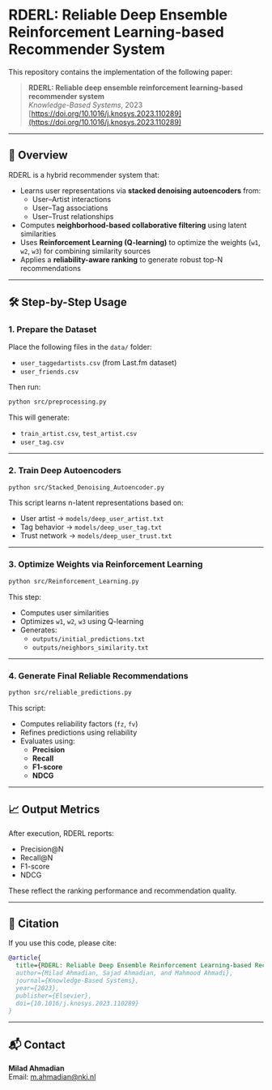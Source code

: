 # RDERL: Reliable Deep Ensemble Reinforcement Learning-based Recommender System

This repository contains the implementation of the following paper:

> **RDERL: Reliable deep ensemble reinforcement learning-based recommender system**  
> *Knowledge-Based Systems*, 2023  
> [https://doi.org/10.1016/j.knosys.2023.110289](https://doi.org/10.1016/j.knosys.2023.110289)

---

## 📌 Overview

RDERL is a hybrid recommender system that:

- Learns user representations via **stacked denoising autoencoders** from:
  - User–Artist interactions
  - User–Tag associations
  - User–Trust relationships
- Computes **neighborhood-based collaborative filtering** using latent similarities
- Uses **Reinforcement Learning (Q-learning)** to optimize the weights (`w1`, `w2`, `w3`) for combining similarity sources
- Applies a **reliability-aware ranking** to generate robust top-N recommendations

---

## 🛠️ Step-by-Step Usage

### 1. Prepare the Dataset

Place the following files in the `data/` folder:

- `user_taggedartists.csv` (from Last.fm dataset)
- `user_friends.csv`

Then run:
```bash
python src/preprocessing.py
```
This will generate:
- `train_artist.csv`, `test_artist.csv`
- `user_tag.csv`

---

### 2. Train Deep Autoencoders

```bash
python src/Stacked_Denoising_Autoencoder.py
```
This script learns n-latent representations based on:
- User artist → `models/deep_user_artist.txt`
- Tag behavior → `models/deep_user_tag.txt`
- Trust network → `models/deep_user_trust.txt`

---

### 3. Optimize Weights via Reinforcement Learning

```bash
python src/Reinforcement_Learning.py
```
This step:
- Computes user similarities
- Optimizes `w1`, `w2`, `w3` using Q-learning
- Generates:
  - `outputs/initial_predictions.txt`
  - `outputs/neighbors_similarity.txt`

---

### 4. Generate Final Reliable Recommendations

```bash
python src/reliable_predictions.py
```
This script:
- Computes reliability factors (`fz`, `fv`)
- Refines predictions using reliability
- Evaluates using:
  - **Precision**
  - **Recall**
  - **F1-score**
  - **NDCG**

---

## 📈 Output Metrics

After execution, RDERL reports:

- Precision@N
- Recall@N
- F1-score
- NDCG

These reflect the ranking performance and recommendation quality.

---

## 📖 Citation

If you use this code, please cite:

```bibtex
@article{
  title={RDERL: Reliable Deep Ensemble Reinforcement Learning-based Recommender System},
  author={Milad Ahmadian, Sajad Ahmadian, and Mahmood Ahmadi},
  journal={Knowledge-Based Systems},
  year={2023},
  publisher={Elsevier},
  doi={10.1016/j.knosys.2023.110289}
}
```

---

## 📬 Contact

**Milad Ahmadian**  
Email: [m.ahmadian@nki.nl](mailto:m.ahmadian@nki.nl)
